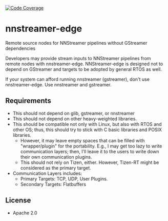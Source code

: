[![Code Coverage](http://ci.nnstreamer.ai/nnstreamer-edge/ci/badge/codecoverage.svg)](http://ci.nnstreamer.ai/nnstreamer-edge/ci/gcov_html/index.html)

# nnstreamer-edge
Remote source nodes for NNStreamer pipelines without GStreamer dependencies

Developers may provide stream inputs to NNStreamer pipelines from remote nodes with nnstreamer-edge.
NNStreamer-edge is designed not to depend on GStreamer and targets to be adopted by general RTOS as well.

If your system can afford running nnstreamer (gstreamer), don't use nnstreamer-edge. Use nnstreamer and gstreamer.

## Requirements
- This should not depend on glib, gstreamer, or nnstreamer
- This should not depend on other heavy-weighted libraries.
- This should be compatible not only with Linux, but also with RTOS and other OS; thus, this should try to stick with C basic libraries and POSIX libraries.
    - However, it may leave empty spaces that can be filled with "wrapper/plugin" for the portability. E.g., I may get too lazy to write communication layers; then, I'll leave it to the users to write down their own communication plugins.
    - This should not rely on Tizen, either. However, Tizen-RT might be considered as the primary target.
- Communication Layers includes:
    - Primary Targets: TCP, UDP, User Plugins.
    - Secondary Targets: Flatbuffers

## License
- Apache 2.0
